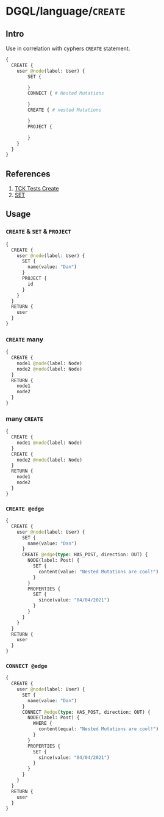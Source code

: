 # DGQL/language/`CREATE`

## Intro

Use in correlation with cyphers `CREATE` statement.

```graphql
{
  CREATE {
    user @node(label: User) {
        SET {

        }
        CONNECT { # Nested Mutations

        }
        CREATE { # nested Mutations

        }
        PROJECT {

        }
    }
  }
}
```

## References

1. [TCK Tests Create](https://github.com/danstarns/DGQL/tree/main/packages/language/tests/tck/tck-test-files/create)
2. [SET](./set.md)

## Usage

### `CREATE` & `SET` & `PROJECT`

```graphql
{
  CREATE {
    user @node(label: User) {
      SET {
        name(value: "Dan")
      }
      PROJECT {
        id
      }
    }
  }
  RETURN {
    user
  }
}
```

### `CREATE` many

```graphql
{
  CREATE {
    node1 @node(label: Node)
    node2 @node(label: Node)
  }
  RETURN {
    node1
    node2
  }
}
```

### many `CREATE`

```graphql
{
  CREATE {
    node1 @node(label: Node)
  }
  CREATE {
    node2 @node(label: Node)
  }
  RETURN {
    node1
    node2
  }
}
```

### `CREATE @edge`

```graphql
{
  CREATE {
    user @node(label: User) {
      SET {
        name(value: "Dan")
      }
      CREATE @edge(type: HAS_POST, direction: OUT) {
        NODE(label: Post) {
          SET {
            content(value: "Nested Mutations are cool!")
          }
        }
        PROPERTIES {
          SET {
            since(value: "04/04/2021")
          }
        }
      }
    }
  }
  RETURN {
    user
  }
}
```

### `CONNECT @edge`

```graphql
{
  CREATE {
    user @node(label: User) {
      SET {
        name(value: "Dan")
      }
      CONNECT @edge(type: HAS_POST, direction: OUT) {
        NODE(label: Post) {
          WHERE {
            content(equal: "Nested Mutations are cool!")
          }
        }
        PROPERTIES {
          SET {
            since(value: "04/04/2021")
          }
        }
      }
    }
  }
  RETURN {
    user
  }
}
```
